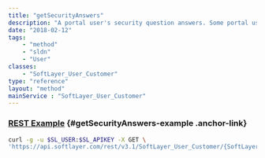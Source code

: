 ```yaml
---
title: "getSecurityAnswers"
description: "A portal user's security question answers. Some portal users may not have security answers or may not be configured to require answering a security question on login."
date: "2018-02-12"
tags:
    - "method"
    - "sldn"
    - "User"
classes:
    - "SoftLayer_User_Customer"
type: "reference"
layout: "method"
mainService : "SoftLayer_User_Customer"
---
```


### [REST Example](#getSecurityAnswers-example) <a href="/article/rest/"><i class="fas fa-question"></i></a> {#getSecurityAnswers-example .anchor-link} 
```bash
curl -g -u $SL_USER:$SL_APIKEY -X GET \
'https://api.softlayer.com/rest/v3.1/SoftLayer_User_Customer/{SoftLayer_User_CustomerID}/getSecurityAnswers'
```
